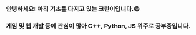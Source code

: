 ### 안녕하세요! 아직 기초를 다지고 있는 코린이입니다.😄
### 게임 및 웹 개발 등에 관심이 많아 C++, Python, JS 위주로 공부중입니다.

<!--
**Hee611/Hee611** is a ✨ _special_ ✨ repository because its `README.md` (this file) appears on your GitHub profile.

Here are some ideas to get you started:

- 🔭 I’m currently working on ...
- 🌱 I’m currently learning ...
- 👯 I’m looking to collaborate on ...
- 🤔 I’m looking for help with ...
- 💬 Ask me about ...
- 📫 How to reach me: ...
- 😄 Pronouns: ...
- ⚡ Fun fact: ...
-->
